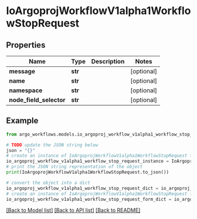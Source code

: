 # IoArgoprojWorkflowV1alpha1WorkflowStopRequest


## Properties

Name | Type | Description | Notes
------------ | ------------- | ------------- | -------------
**message** | **str** |  | [optional] 
**name** | **str** |  | [optional] 
**namespace** | **str** |  | [optional] 
**node_field_selector** | **str** |  | [optional] 

## Example

```python
from argo_workflows.models.io_argoproj_workflow_v1alpha1_workflow_stop_request import IoArgoprojWorkflowV1alpha1WorkflowStopRequest

# TODO update the JSON string below
json = "{}"
# create an instance of IoArgoprojWorkflowV1alpha1WorkflowStopRequest from a JSON string
io_argoproj_workflow_v1alpha1_workflow_stop_request_instance = IoArgoprojWorkflowV1alpha1WorkflowStopRequest.from_json(json)
# print the JSON string representation of the object
print(IoArgoprojWorkflowV1alpha1WorkflowStopRequest.to_json())

# convert the object into a dict
io_argoproj_workflow_v1alpha1_workflow_stop_request_dict = io_argoproj_workflow_v1alpha1_workflow_stop_request_instance.to_dict()
# create an instance of IoArgoprojWorkflowV1alpha1WorkflowStopRequest from a dict
io_argoproj_workflow_v1alpha1_workflow_stop_request_form_dict = io_argoproj_workflow_v1alpha1_workflow_stop_request.from_dict(io_argoproj_workflow_v1alpha1_workflow_stop_request_dict)
```
[[Back to Model list]](../README.md#documentation-for-models) [[Back to API list]](../README.md#documentation-for-api-endpoints) [[Back to README]](../README.md)


